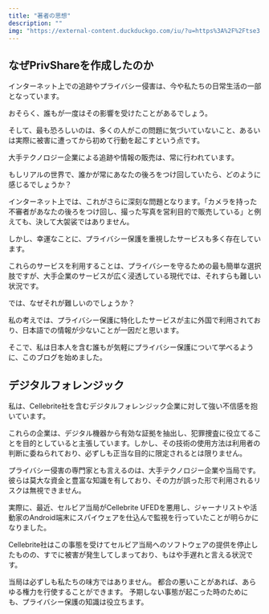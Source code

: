 ```yaml
---
title: "著者の思想"
description: ""
img: "https://external-content.duckduckgo.com/iu/?u=https%3A%2F%2Ftse3.mm.bing.net%2Fth%3Fid%3DOIP.TD8tB1pD9pW9G1-ufbnXfAHaD4%26pid%3DApi&f=1&ipt=8d8394dae7414c282e46d21c09fce0e0f365d183f3ffbda5875e634312ba0741&ipo=images"
---
```


## なぜPrivShareを作成したのか

インターネット上での追跡やプライバシー侵害は、今や私たちの日常生活の一部となっています。

おそらく、誰もが一度はその影響を受けたことがあるでしょう。

そして、最も恐ろしいのは、多くの人がこの問題に気づいていないこと、あるいは実際に被害に遭ってから初めて行動を起こすという点です。

大手テクノロジー企業による追跡や情報の販売は、常に行われています。

もしリアルの世界で、誰かが常にあなたの後ろをつけ回していたら、どのように感じるでしょうか？

インターネット上では、これがさらに深刻な問題となります。「カメラを持った不審者があなたの後ろをつけ回し、撮った写真を営利目的で販売している」と例えても、決して大袈裟ではありません。

しかし、幸運なことに、プライバシー保護を重視したサービスも多く存在しています。

これらのサービスを利用することは、プライバシーを守るための最も簡単な選択肢ですが、大手企業のサービスが広く浸透している現代では、それすらも難しい状況です。

では、なぜそれが難しいのでしょうか？

私の考えでは、プライバシー保護に特化したサービスが主に外国で利用されており、日本語での情報が少ないことが一因だと思います。

そこで、私は日本人を含む誰もが気軽にプライバシー保護について学べるように、このブログを始めました。


## デジタルフォレンジック

私は、Cellebrite社を含むデジタルフォレンジック企業に対して強い不信感を抱いています。

これらの企業は、デジタル機器から有効な証拠を抽出し、犯罪捜査に役立てることを目的としていると主張しています。しかし、その技術の使用方法は利用者の判断に委ねられており、必ずしも正当な目的に限定されるとは限りません。

プライバシー侵害の専門家とも言えるのは、大手テクノロジー企業や当局です。彼らは莫大な資金と豊富な知識を有しており、その力が誤った形で利用されるリスクは無視できません。

実際に、最近、セルビア当局がCellebrite UFEDを悪用し、ジャーナリストや活動家のAndroid端末にスパイウェアを仕込んで監視を行っていたことが明らかになりました。

Cellebrite社はこの事態を受けてセルビア当局へのソフトウェアの提供を停止したものの、すでに被害が発生してしまっており、もはや手遅れと言える状況です。

当局は必ずしも私たちの味方ではありません。
都合の悪いことがあれば、あらゆる権力を行使することができます。
予期しない事態が起こった時のためにも、プライバシー保護の知識は役立ちます。







